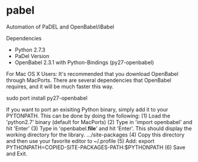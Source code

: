 pabel
=====

Automation of PaDEL and OpenBabel/iBabel

Dependencies
- Python 2.7.3 
- PaDel Version
- OpenBabel 2.3.1 with Python-Bindings (py27-openbabel)

For Mac OS X Users:
It's recommended that you download OpenBabel through MacPorts.
There are several dependencies that OpenBabel requires, and it will be much faster this way.

sudo port install py27-openbabel

If you want to port an exisiting Python binary, simply add it to your PYTONPATH. This can be done by doing the following:
(1) Load the 'python2.7' binary (default for MacPorts)
(2) Type in 'import openbabel' and hit 'Enter'
(3) Type in 'openbabel.__file__' and hit 'Enter'. This should display the working directory for the library. .../site-packages
(4) Copy this directory and then use your favorite editor to ~/.profile
(5) Add: export PYTHONPATH=COPIED-SITE-PACKAGES-PATH:$PYTHONPATH
(6) Save and Exit.

